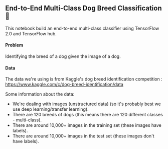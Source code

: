 ﻿## End-to-End Multi-Class Dog Breed Classification 🐶
This notebook build an end-to-end multi-class classifier using TensorFlow 2.0 and TensorFlow hub.

#### Problem
Identifying the breed of a dog given the image of a dog.

#### Data
The data we're using is from Kaggle's dog breed identification competition : https://www.kaggle.com/c/dog-breed-identification/data

Some information about the data:

- We're dealing with images (unstructured data) (so it's probably best we use deep learning/transfer learning).
- There are 120 breeds of dogs (this means there are 120 different classes - multi-class).
- There are around 10,000+ images in the training set (these images have labels).
- There are around 10,000+ images in the test set (these images don't have labels).
